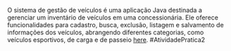 O sistema de gestão de veículos é uma aplicação Java destinada a gerenciar um inventário de veículos em uma concessionária. Ele oferece funcionalidades para cadastro, busca, exclusão, listagem e salvamento de informações dos veículos, abrangendo diferentes categorias, como veículos esportivos, de carga e de passeio [here](https://github.com/microsoft/vscode-java-dependency#manage-dependencies). #AtividadePratica2